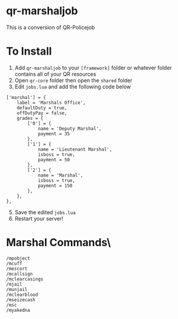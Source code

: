 # qr-marshaljob
This is a conversion of QR-Policejob

# To Install
1. Add `qr-marshaljob` to your `[framework]` folder or whatever folder contains all of your QR resources
2. Open `qr-core` folder then open the `shared` folder
3. Edit `jobs.lua` and add the following code below

```
['marshal'] = {
    label = 'Marshals Office',
    defaultDuty = true,
    offDutyPay = false,
    grades = {
        ['0'] = {
            name = 'Deputy Marshal',
            payment = 35
        },
        ['1'] = {
            name = 'Lieutenant Marshal',
            isboss = true,
            payment = 50
        },
        ['2'] = {
            name = 'Marshal',
            isboss = true,
            payment = 150
        },
    },
},
```

5. Save the edited `jobs.lua` 
6. Restart your server!

# Marshal Commands\
```
/mpobject
/mcuff
/mescort
/mcallsign
/mclearcasings
/mjail
/munjail
/mclearblood
/mseizecash
/msc
/myakedna
```
